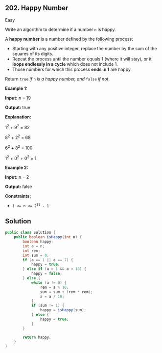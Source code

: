 ## 202\. Happy Number

Easy

Write an algorithm to determine if a number `n` is happy.

A **happy number** is a number defined by the following process:

*   Starting with any positive integer, replace the number by the sum of the squares of its digits.
*   Repeat the process until the number equals 1 (where it will stay), or it **loops endlessly in a cycle** which does not include 1.
*   Those numbers for which this process **ends in 1** are happy.

Return `true` _if_ `n` _is a happy number, and_ `false` _if not_.

**Example 1:**

**Input:** n = 19

**Output:** true

**Explanation:**

1<sup>2</sup> + 9<sup>2</sup> = 82

8<sup>2</sup> + 2<sup>2</sup> = 68

6<sup>2</sup> + 8<sup>2</sup> = 100

1<sup>2</sup> + 0<sup>2</sup> + 0<sup>2</sup> = 1 

**Example 2:**

**Input:** n = 2

**Output:** false 

**Constraints:**

*   <code>1 <= n <= 2<sup>31</sup> - 1</code>

## Solution

```java
public class Solution {
    public boolean isHappy(int n) {
        boolean happy;
        int a = n;
        int rem;
        int sum = 0;
        if (a == 1 || a == 7) {
            happy = true;
        } else if (a > 1 && a < 10) {
            happy = false;
        } else {
            while (a != 0) {
                rem = a % 10;
                sum = sum + (rem * rem);
                a = a / 10;
            }
            if (sum != 1) {
                happy = isHappy(sum);
            } else {
                happy = true;
            }
        }

        return happy;
    }
}
```